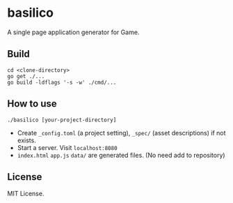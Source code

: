 # basilico

A single page application generator for Game.

## Build

```
cd <clone-directory>
go get ./...
go build -ldflags '-s -w' ./cmd/...
```

## How to use

```
./basilico [your-project-directory]
```

- Create `_config.toml` (a project setting), `_spec/` (asset descriptions) if not exists.
- Start a server. Visit `localhost:8080`
- `index.html` `app.js` `data/` are generated files. (No need add to repository)

## License

MIT License.
